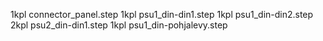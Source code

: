 1kpl connector_panel.step
1kpl psu1_din-din1.step
1kpl psu1_din-din2.step
2kpl psu2_din-din1.step
1kpl psu1_din-pohjalevy.step